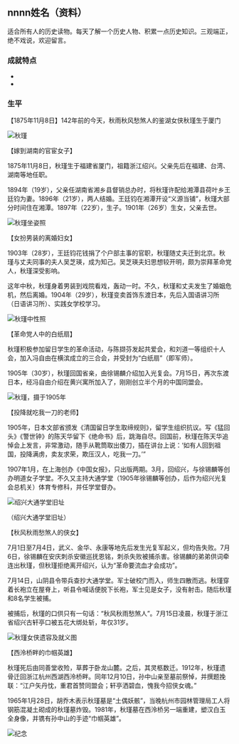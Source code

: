 ## nnnn姓名（资料）

适合所有人的历史读物。每天了解一个历史人物、积累一点历史知识。三观端正，绝不戏说，欢迎留言。  

### 成就特点

- ​
- ​


### 生平

【1875年11月8日】142年前的今天，秋雨秋风愁煞人的鉴湖女侠秋瑾生于厦门

![秋瑾](秋瑾.jpg)

【嫁到湖南的官宦女子】

1875年11月8日，秋瑾生于福建省厦门，祖籍浙江绍兴。父亲先后在福建、台湾、湖南等地任职。

1894年（19岁），父亲任湖南省湘乡县督销总办时，将秋瑾许配给湘潭县荷叶乡王廷钧为妻。1896年（21岁），两人结婚。王廷钧在湘潭开设“义源当铺”，秋瑾大部分时间住在湘潭。1897年（22岁），生子。1901年（26岁）生女，父亲去世。

![秋瑾坐姿照](秋瑾坐姿照.jpg)

【女扮男装的离婚妇女】

1903年（28岁），王廷钧花钱捐了个户部主事的官职，秋瑾随丈夫迁到北京。秋瑾与丈夫同事的夫人吴芝瑛，成为知己。吴芝瑛夫妇思想较开明，颇为崇拜革命党人，秋瑾深受影响。

这年中秋，秋瑾身着男装到戏院看戏，轰动一时。不久，秋瑾和丈夫发生了婚姻危机，然后离婚。1904年（29岁），秋瑾变卖首饰东渡日本，先后入国语讲习所（日语讲习所）、实践女学校学习。

![秋瑾中性照](秋瑾中性照.jpg)

【革命党人中的白纸扇】

秋瑾积极参加留日学生的革命活动，与陈撷芬发起共爱会，和刘道一等组织十人会，加入冯自由在横滨成立的三合会，并受封为“白纸扇”（即军师）。

1905年（30岁），秋瑾回国省亲，由徐锡麟介绍加入光复会。7月15日，再次东渡日本，经冯自由介绍在黄兴寓所加入了，刚刚创立半个月的中国同盟会。

![秋瑾，摄于1905年](秋瑾，摄于1905年.jpg)

【投降就吃我一刀的老师】

1905年，日本文部省颁发《清国留日学生取缔规则》，留学生组织抗议。写《猛回头》《警世钟》的陈天华留下《绝命书》后，跳海自尽。回国前，秋瑾在陈天华追悼会上发言，非常激动，随手从靴筒取出倭刀，插在讲台上说：‘如有人回到祖国，投降满虏，卖友求荣，欺压汉人，吃我一刀。’”

1907年1月，在上海创办《中国女报》，只出版两期。3月，回绍兴，与徐锡麟等创办明道女子学堂。不久又主持大通学堂（1905年徐锡麟等创办，后作为绍兴光复会总机关）体育专修科，并任学堂督办。

![绍兴大通学堂旧址](绍兴大通学堂旧址.JPG)

（绍兴大通学堂旧址）

【秋风秋雨愁煞人的侠女】

7月1日至7月4日，武义、金华、永康等地先后发生光复军起义，但均告失败。7月6日，徐锡麟在安庆刺杀安徽巡抚恩铭，刺杀失败被捕杀害。徐锡麟的弟弟供词牵连出秋瑾，但秋瑾拒绝离开绍兴，认为“革命要流血才会成功”。

7月14日，山阴县令带兵查抄大通学堂。军士破校门而入，师生四散而逃。秋瑾穿着长袍立在屋脊上，听县令喊话便脱下长袍，军士见是女子，没有射击。随后秋瑾和8名学生被捕。

被捕后，秋瑾的口供只有一句话：“秋风秋雨愁煞人”。7月15日凌晨，秋瑾于浙江省绍兴古轩亭口被五花大绑处斩，年仅31岁。

![秋瑾女侠遗容及就义图](秋瑾女侠遗容及就义图.jpg)

【西泠桥畔的巾帼英雄】

秋瑾死后由同善堂收殓，草葬于卧龙山麓。之后，其灵柩数迁。1912年，秋瑾遗骨迁回浙江杭州西湖西泠桥畔。同年12月10日，孙中山亲至墓前祭悼，并撰题挽联：“江户矢丹忱，重君首赞同盟会；轩亭洒碧血，愧我今招侠女魂。”

1965年1月28日，胡乔木表示秋瑾墓是“土偶妖骸”，当晚杭州市园林管理局工人将钢筋混凝土砌成的秋瑾墓炸毁。1981年，秋瑾墓在西泠桥另一端重建，塑汉白玉全身像，并镌有孙中山的手迹“巾帼英雄”。

![纪念](纪念.jpeg)



